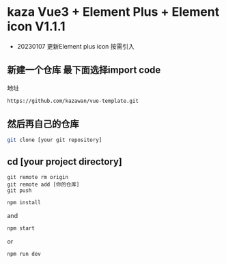 # kaza Vue3 + Element Plus + Element icon V1.1.1

* 20230107 更新Element plus icon 按需引入

## 新建一个仓库 最下面选择import code

地址

```sh
https://github.com/kazawan/vue-template.git
```

## 然后再自己的仓库
```sh
git clone [your git repository]
```

## cd [your project directory]
```
git remote rm origin
git remote add [你的仓库]
git push
```


```sh
npm install
```

and
```sh
npm start
```

or
```sh
npm run dev
```


